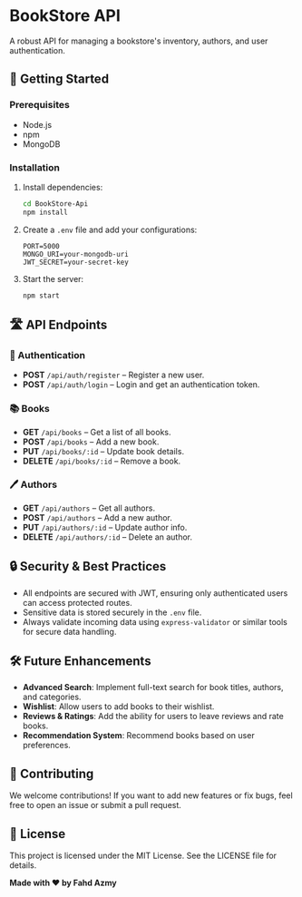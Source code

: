 # BookStore API

A robust API for managing a bookstore's inventory, authors, and user authentication.

## 🚀 Getting Started

### Prerequisites

- Node.js
- npm
- MongoDB

### Installation

1. Install dependencies:
   ```bash
   cd BookStore-Api
   npm install
   ```

2. Create a `.env` file and add your configurations:
   ```
   PORT=5000
   MONGO_URI=your-mongodb-uri
   JWT_SECRET=your-secret-key
   ```

3. Start the server:
   ```bash
   npm start
   ```

## 🛣️ API Endpoints

### 🔑 Authentication

* **POST** `/api/auth/register` – Register a new user.
* **POST** `/api/auth/login` – Login and get an authentication token.

### 📚 Books

* **GET** `/api/books` – Get a list of all books.
* **POST** `/api/books` – Add a new book.
* **PUT** `/api/books/:id` – Update book details.
* **DELETE** `/api/books/:id` – Remove a book.

### 🖊️ Authors

* **GET** `/api/authors` – Get all authors.
* **POST** `/api/authors` – Add a new author.
* **PUT** `/api/authors/:id` – Update author info.
* **DELETE** `/api/authors/:id` – Delete an author.

## 🔒 Security & Best Practices

* All endpoints are secured with JWT, ensuring only authenticated users can access protected routes.
* Sensitive data is stored securely in the `.env` file.
* Always validate incoming data using `express-validator` or similar tools for secure data handling.

## 🛠️ Future Enhancements

* **Advanced Search**: Implement full-text search for book titles, authors, and categories.
* **Wishlist**: Allow users to add books to their wishlist.
* **Reviews & Ratings**: Add the ability for users to leave reviews and rate books.
* **Recommendation System**: Recommend books based on user preferences.

## 🤝 Contributing

We welcome contributions! If you want to add new features or fix bugs, feel free to open an issue or submit a pull request.

## 📄 License

This project is licensed under the MIT License. See the LICENSE file for details.

**Made with ❤️ by Fahd Azmy**
